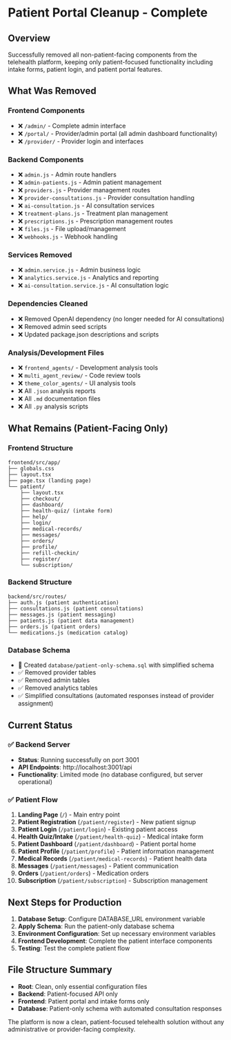 # Patient Portal Cleanup - Complete

## Overview
Successfully removed all non-patient-facing components from the telehealth platform, keeping only patient-focused functionality including intake forms, patient login, and patient portal features.

## What Was Removed

### Frontend Components
- ❌ `/admin/` - Complete admin interface
- ❌ `/portal/` - Provider/admin portal (all admin dashboard functionality)
- ❌ `/provider/` - Provider login and interfaces

### Backend Components
- ❌ `admin.js` - Admin route handlers
- ❌ `admin-patients.js` - Admin patient management
- ❌ `providers.js` - Provider management routes
- ❌ `provider-consultations.js` - Provider consultation handling
- ❌ `ai-consultation.js` - AI consultation services
- ❌ `treatment-plans.js` - Treatment plan management
- ❌ `prescriptions.js` - Prescription management routes
- ❌ `files.js` - File upload/management
- ❌ `webhooks.js` - Webhook handling

### Services Removed
- ❌ `admin.service.js` - Admin business logic
- ❌ `analytics.service.js` - Analytics and reporting
- ❌ `ai-consultation.service.js` - AI consultation logic

### Dependencies Cleaned
- ❌ Removed OpenAI dependency (no longer needed for AI consultations)
- ❌ Removed admin seed scripts
- ❌ Updated package.json descriptions and scripts

### Analysis/Development Files
- ❌ `frontend_agents/` - Development analysis tools
- ❌ `multi_agent_review/` - Code review tools
- ❌ `theme_color_agents/` - UI analysis tools
- ❌ All `.json` analysis reports
- ❌ All `.md` documentation files
- ❌ All `.py` analysis scripts

## What Remains (Patient-Facing Only)

### Frontend Structure
```
frontend/src/app/
├── globals.css
├── layout.tsx
├── page.tsx (landing page)
└── patient/
    ├── layout.tsx
    ├── checkout/
    ├── dashboard/
    ├── health-quiz/ (intake form)
    ├── help/
    ├── login/
    ├── medical-records/
    ├── messages/
    ├── orders/
    ├── profile/
    ├── refill-checkin/
    ├── register/
    └── subscription/
```

### Backend Structure
```
backend/src/routes/
├── auth.js (patient authentication)
├── consultations.js (patient consultations)
├── messages.js (patient messaging)
├── patients.js (patient data management)
├── orders.js (patient orders)
└── medications.js (medication catalog)
```

### Database Schema
- 🔄 Created `database/patient-only-schema.sql` with simplified schema
- ✅ Removed provider tables
- ✅ Removed admin tables
- ✅ Removed analytics tables
- ✅ Simplified consultations (automated responses instead of provider assignment)

## Current Status

### ✅ Backend Server
- **Status**: Running successfully on port 3001
- **API Endpoints**: http://localhost:3001/api
- **Functionality**: Limited mode (no database configured, but server operational)

### ✅ Patient Flow
1. **Landing Page** (`/`) - Main entry point
2. **Patient Registration** (`/patient/register`) - New patient signup
3. **Patient Login** (`/patient/login`) - Existing patient access
4. **Health Quiz/Intake** (`/patient/health-quiz`) - Medical intake form
5. **Patient Dashboard** (`/patient/dashboard`) - Patient portal home
6. **Patient Profile** (`/patient/profile`) - Patient information management
7. **Medical Records** (`/patient/medical-records`) - Patient health data
8. **Messages** (`/patient/messages`) - Patient communication
9. **Orders** (`/patient/orders`) - Medication orders
10. **Subscription** (`/patient/subscription`) - Subscription management

## Next Steps for Production

1. **Database Setup**: Configure DATABASE_URL environment variable
2. **Apply Schema**: Run the patient-only database schema
3. **Environment Configuration**: Set up necessary environment variables
4. **Frontend Development**: Complete the patient interface components
5. **Testing**: Test the complete patient flow

## File Structure Summary
- **Root**: Clean, only essential configuration files
- **Backend**: Patient-focused API only
- **Frontend**: Patient portal and intake forms only  
- **Database**: Patient-only schema with automated consultation responses

The platform is now a clean, patient-focused telehealth solution without any administrative or provider-facing complexity.

